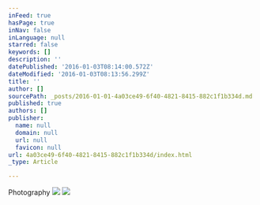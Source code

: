 ```yaml
---
inFeed: true
hasPage: true
inNav: false
inLanguage: null
starred: false
keywords: []
description: ''
datePublished: '2016-01-03T08:14:00.572Z'
dateModified: '2016-01-03T08:13:56.299Z'
title: ''
author: []
sourcePath: _posts/2016-01-01-4a03ce49-6f40-4821-8415-882c1f1b334d.md
published: true
authors: []
publisher:
  name: null
  domain: null
  url: null
  favicon: null
url: 4a03ce49-6f40-4821-8415-882c1f1b334d/index.html
_type: Article

---
```

Photography
![](https://the-grid-user-content.s3-us-west-2.amazonaws.com/4282304c-8355-40e0-ae25-9bbd62ce00d9.jpg)
![](https://s3-us-west-2.amazonaws.com/the-grid-img/p/179c860517456901b1cfc89a40e431ad954daeeb.jpg)